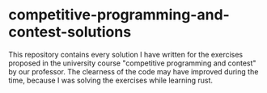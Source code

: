 # competitive-programming-and-contest-solutions
This repository contains every solution I have written for the exercises proposed in the university course "competitive programming and contest" by our professor. The clearness of the code may have improved during the time, because I was solving the exercises while learning rust.
